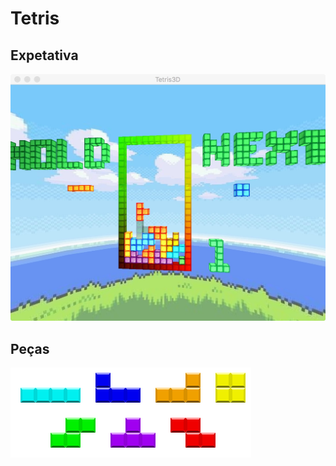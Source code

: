 # Tetris

## Expetativa
![screenshot](./textures/expectations.jpeg "screenshot")

## Peças
![screenshot](./textures/pieces.png "screenshot")
